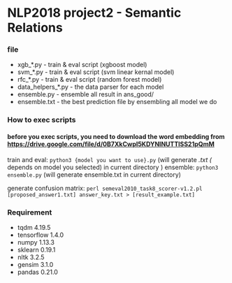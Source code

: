 
# NLP2018 project2 - Semantic Relations

### file
+ xgb_*.py - train & eval script (xgboost model)
+ svm_*.py - train & eval script (svm linear kernal model)
+ rfc_*.py - train & eval script (random forest model)
+ data_helpers_*.py - the data parser for each model 
+ ensemble.py - ensemble all result in ans_good/
+ ensemble.txt - the best prediction file by ensembling all model we do


### How to exec scripts

#### before you exec scripts, you need to download the word embedding from https://drive.google.com/file/d/0B7XkCwpI5KDYNlNUTTlSS21pQmM

train and eval: `python3 {model you want to use}.py` (will generate *.txt (* depends on model you selected) in current directory )
ensemble: `python3 ensemble.py` (will generate ensemble.txt in current directory)

generate confusion matrix: `perl semeval2010_task8_scorer-v1.2.pl [proposed_answer1.txt] answer_key.txt > [result_example.txt]`

### Requirement
+ tqdm 4.19.5
+ tensorflow 1.4.0
+ numpy 1.13.3
+ sklearn 0.19.1
+ nltk 3.2.5
+ gensim 3.1.0
+ pandas 0.21.0